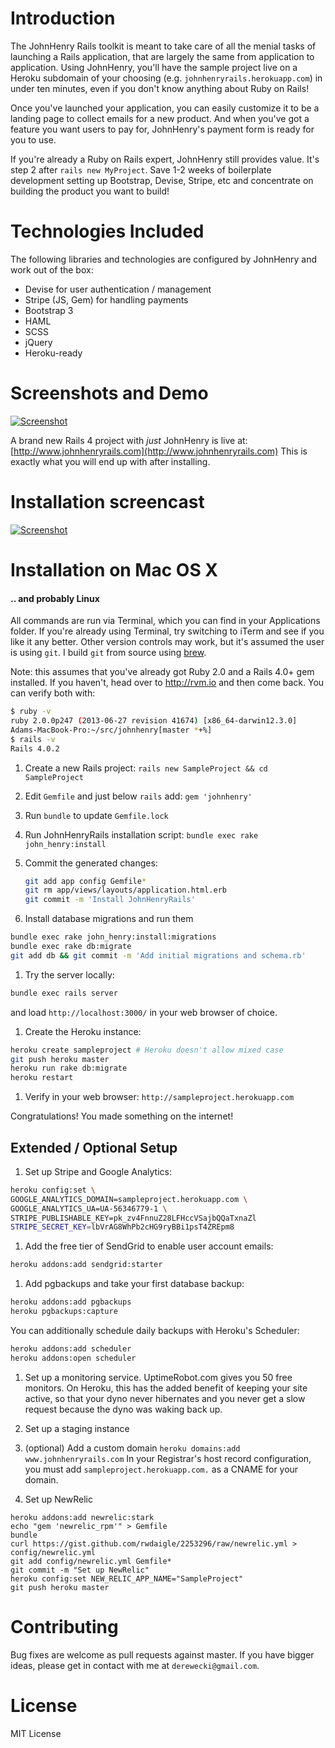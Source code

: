 # Introduction
The JohnHenry Rails toolkit is meant to take care of all the menial tasks of
launching a Rails application, that are largely the same from application to
application. Using JohnHenry, you'll have the sample project live on a Heroku
subdomain of your choosing (e.g. `johnhenryrails.herokuapp.com`) in under ten
minutes, even if you don't know anything about Ruby on Rails!

Once you've launched your application, you can easily customize it to be a
landing page to collect emails for a new product. And when you've got a feature
you want users to pay for, JohnHenry's payment form is ready for you to use.

If you're already a Ruby on Rails expert, JohnHenry still provides value. It's
step 2 after `rails new MyProject`. Save 1-2 weeks of boilerplate development
setting up Bootstrap, Devise, Stripe, etc and concentrate on building the
product you want to build!

# Technologies Included
The following libraries and technologies are configured by JohnHenry and
work out of the box:
- Devise for user authentication / management
- Stripe (JS, Gem) for handling payments
- Bootstrap 3
- HAML
- SCSS
- jQuery
- Heroku-ready

# Screenshots and Demo
[![Screenshot](https://raw.github.com/derwiki/johnhenry/master/screenshot-johnhenry.jpg)](http://www.johnhenryrails.com)

A brand new Rails 4 project with *just* JohnHenry is live at:
[http://www.johnhenryrails.com](http://www.johnhenryrails.com)
This is exactly what you will end up with after installing.

# Installation screencast
[![Screenshot](https://raw.github.com/derwiki/johnhenry/master/youtube-johnhenry-installation.jpg)](http://www.youtube.com/watch?v=Tb-4UdGxzqU)

# Installation on Mac OS X
#### .. and probably Linux
All commands are run via Terminal, which you can find in your
Applications folder. If you're already using Terminal, try switching to iTerm
and see if you like it any better. Other version controls may work, but it's
assumed the user is using `git`. I build `git` from source using
[brew](http://brew.sh/).

Note: this assumes that you've already got Ruby 2.0 and a Rails 4.0+ gem
installed. If you haven't, head over to http://rvm.io and then come back. You
can verify both with:

```bash
$ ruby -v
ruby 2.0.0p247 (2013-06-27 revision 41674) [x86_64-darwin12.3.0]
Adams-MacBook-Pro:~/src/johnhenry[master *+%]
$ rails -v
Rails 4.0.2
```

1. Create a new Rails project:
   `rails new SampleProject && cd SampleProject`

1. Edit `Gemfile` and just below `rails` add:
   `gem 'johnhenry'`

1. Run `bundle` to update `Gemfile.lock`

1. Run JohnHenryRails installation script:
   `bundle exec rake john_henry:install`

1. Commit the generated changes:

   ```bash
   git add app config Gemfile*
   git rm app/views/layouts/application.html.erb
   git commit -m 'Install JohnHenryRails'
   ```

1. Install database migrations and run them
```bash
bundle exec rake john_henry:install:migrations
bundle exec rake db:migrate
git add db && git commit -m 'Add initial migrations and schema.rb'
```

1. Try the server locally:
```bash
bundle exec rails server
```
and load `http://localhost:3000/` in your web browser of choice.

1. Create the Heroku instance:
```bash
heroku create sampleproject # Heroku doesn't allow mixed case
git push heroku master
heroku run rake db:migrate
heroku restart
```

1. Verify in your web browser: `http://sampleproject.herokuapp.com`

Congratulations! You made something on the internet!

## Extended / Optional Setup
1. Set up Stripe and Google Analytics:
```bash
heroku config:set \
GOOGLE_ANALYTICS_DOMAIN=sampleproject.herokuapp.com \
GOOGLE_ANALYTICS_UA=UA-56346779-1 \
STRIPE_PUBLISHABLE_KEY=pk_zv4FnnuZ28LFHccVSajbQQaTxnaZl
STRIPE_SECRET_KEY=lbVrAG8WhPb2cHG9ryBBi1psT4ZREpm8
```

1. Add the free tier of SendGrid to enable user account emails:
```bash
heroku addons:add sendgrid:starter
```

1. Add pgbackups and take your first database backup:
```bash
heroku addons:add pgbackups
heroku pgbackups:capture
```
You can additionally schedule daily backups with Heroku's Scheduler:
```bash
heroku addons:add scheduler
heroku addons:open scheduler
```

1. Set up a monitoring service. UptimeRobot.com gives you 50 free monitors.
   On Heroku, this has the added benefit of keeping your site active, so that
   your dyno never hibernates and you never get a slow request because the dyno
   was waking back up.

1. Set up a staging instance

1. (optional) Add a custom domain
`heroku domains:add www.johnhenryrails.com`
In your Registrar's host record configuration, you must add
`sampleproject.herokuapp.com.` as a CNAME for your domain.

1. Set up NewRelic
```
heroku addons:add newrelic:stark
echo "gem 'newrelic_rpm'" > Gemfile
bundle
curl https://gist.github.com/rwdaigle/2253296/raw/newrelic.yml > config/newrelic.yml
git add config/newrelic.yml Gemfile*
git commit -m "Set up NewRelic"
heroku config:set NEW_RELIC_APP_NAME="SampleProject"
git push heroku master
```

# Contributing
Bug fixes are welcome as pull requests against master. If you have bigger ideas,
please get in contact with me at `derewecki@gmail.com`.

# License
MIT License
